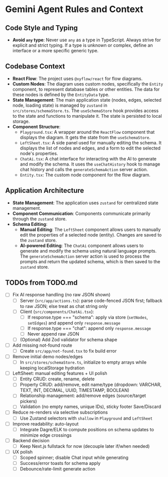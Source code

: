 # Gemini Agent Rules and Context

## Code Style and Typing
- **Avoid `any` type**: Never use `any` as a type in TypeScript. Always strive for explicit and strict typing. If a type is unknown or complex, define an interface or a more specific generic type.

## Codebase Context
- **React Flow**: The project uses `@xyflow/react` for flow diagrams.
- **Custom Nodes**: The diagram uses custom nodes, specifically the `Entity` component, to represent database tables or other entities. The data for these nodes is defined by the `EntityData` type.
- **State Management**: The main application state (nodes, edges, selected node, loading state) is managed by `zustand` in `src/stores/schemaStore.ts`. The `useSchemaStore` hook provides access to the state and functions to manipulate it. The state is persisted to local storage.
- **Component Structure**:
    - `Playground.tsx`: A wrapper around the `ReactFlow` component that displays the diagram. It gets the state from the `useSchemaStore`.
    - `LeftSheet.tsx`: A side panel used for manually editing the schema. It displays the list of nodes and edges, and a form to edit the selected node's properties.
    - `ChatAi.tsx`: A chat interface for interacting with the AI to generate and modify the schema. It uses the `useChatHistory` hook to manage chat history and calls the `generateSchemaAction` server action.
    - `Entity.tsx`: The custom node component for the flow diagram.

## Application Architecture
- **State Management**: The application uses `zustand` for centralized state management.
- **Component Communication**: Components communicate primarily through the `zustand` store.
- **Schema Editing**:
    - **Manual Editing**: The `LeftSheet` component allows users to manually edit the properties of a selected node (entity). Changes are saved to the `zustand` store.
    - **AI-powered Editing**: The `ChatAi` component allows users to generate and modify the schema using natural language prompts. The `generateSchemaAction` server action is used to process the prompts and return the updated schema, which is then saved to the `zustand` store.

## TODOs from TODO.md
- [ ] Fix AI response handling (no raw JSON shown)
  - [ ] Server (`src/app/actions.ts`): parse code-fenced JSON first; fallback to raw JSON; else treat as chat string only
  - [ ] Client (`src/components/ChatAi.tsx`):
    - [ ] If response.type === "schema": apply via store (`setNodes`, `setEdges`) and append only `response.message`
    - [ ] If response.type === "chat": append only `response.message`
    - [ ] Never append raw JSON
  - [ ] (Optional) Add Zod validator for schema shape
- [ ] Add missing not-found route
  - [ ] Create `src/app/not-found.tsx` to fix build error
- [ ] Remove initial demo nodes/edges
  - [ ] In `src/stores/schemaStore.ts`, initialize to empty arrays while keeping localStorage hydration
- [ ] LeftSheet: manual editing features + UI polish
  - [ ] Entity CRUD: create, rename, delete
  - [ ] Property CRUD: add/remove, edit name/type (dropdown: VARCHAR, TEXT, INT, DECIMAL, UUID, TIMESTAMP, BOOLEAN)
  - [ ] Relationship management: add/remove edges (source/target pickers)
  - [ ] Validation (no empty names, unique IDs), sticky footer Save/Discard
- [ ] Reduce re-renders via selective subscriptions
  - [ ] Use Zustand selectors with `shallow` in `Playground` and `LeftSheet`
- [ ] Improve readability: auto-layout
  - [ ] Integrate Dagre/ELK to compute positions on schema updates to minimize edge crossings
- [ ] Backend decision
  - [ ] Keep Next.js fullstack for now (decouple later if/when needed)
- [ ] UX polish
  - [ ] Scoped spinner; disable Chat input while generating
  - [ ] Success/error toasts for schema apply
  - [ ] Debounce/rate-limit generate action
